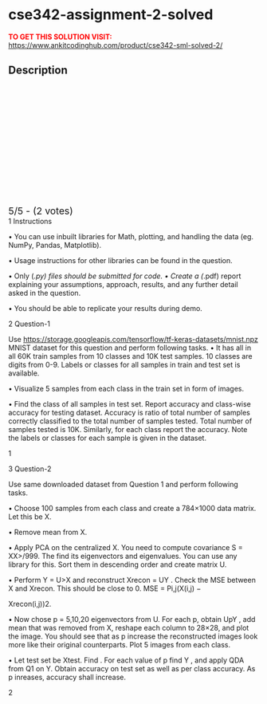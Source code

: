 # cse342-assignment-2-solved



**<span style='color:red'>TO GET THIS SOLUTION VISIT:</span>** https://www.ankitcodinghub.com/product/cse342-sml-solved-2/

<h2>Description</h2>



<div class="kk-star-ratings kksr-auto kksr-align-center kksr-valign-top" data-payload="{&quot;align&quot;:&quot;center&quot;,&quot;id&quot;:&quot;128568&quot;,&quot;slug&quot;:&quot;default&quot;,&quot;valign&quot;:&quot;top&quot;,&quot;ignore&quot;:&quot;&quot;,&quot;reference&quot;:&quot;auto&quot;,&quot;class&quot;:&quot;&quot;,&quot;count&quot;:&quot;2&quot;,&quot;legendonly&quot;:&quot;&quot;,&quot;readonly&quot;:&quot;&quot;,&quot;score&quot;:&quot;5&quot;,&quot;starsonly&quot;:&quot;&quot;,&quot;best&quot;:&quot;5&quot;,&quot;gap&quot;:&quot;4&quot;,&quot;greet&quot;:&quot;Rate this product&quot;,&quot;legend&quot;:&quot;5\/5 - (2 votes)&quot;,&quot;size&quot;:&quot;24&quot;,&quot;title&quot;:&quot;CSE342 Assignment 2 Solved&quot;,&quot;width&quot;:&quot;138&quot;,&quot;_legend&quot;:&quot;{score}\/{best} - ({count} {votes})&quot;,&quot;font_factor&quot;:&quot;1.25&quot;}">
            
<div class="kksr-stars">
    
<div class="kksr-stars-inactive">
            <div class="kksr-star" data-star="1" style="padding-right: 4px">
            

<div class="kksr-icon" style="width: 24px; height: 24px;"></div>
        </div>
            <div class="kksr-star" data-star="2" style="padding-right: 4px">
            

<div class="kksr-icon" style="width: 24px; height: 24px;"></div>
        </div>
            <div class="kksr-star" data-star="3" style="padding-right: 4px">
            

<div class="kksr-icon" style="width: 24px; height: 24px;"></div>
        </div>
            <div class="kksr-star" data-star="4" style="padding-right: 4px">
            

<div class="kksr-icon" style="width: 24px; height: 24px;"></div>
        </div>
            <div class="kksr-star" data-star="5" style="padding-right: 4px">
            

<div class="kksr-icon" style="width: 24px; height: 24px;"></div>
        </div>
    </div>
    
<div class="kksr-stars-active" style="width: 138px;">
            <div class="kksr-star" style="padding-right: 4px">
            

<div class="kksr-icon" style="width: 24px; height: 24px;"></div>
        </div>
            <div class="kksr-star" style="padding-right: 4px">
            

<div class="kksr-icon" style="width: 24px; height: 24px;"></div>
        </div>
            <div class="kksr-star" style="padding-right: 4px">
            

<div class="kksr-icon" style="width: 24px; height: 24px;"></div>
        </div>
            <div class="kksr-star" style="padding-right: 4px">
            

<div class="kksr-icon" style="width: 24px; height: 24px;"></div>
        </div>
            <div class="kksr-star" style="padding-right: 4px">
            

<div class="kksr-icon" style="width: 24px; height: 24px;"></div>
        </div>
    </div>
</div>
                

<div class="kksr-legend" style="font-size: 19.2px;">
            5/5 - (2 votes)    </div>
    </div>
1 Instructions

• You can use inbuilt libraries for Math, plotting, and handling the data (eg. NumPy, Pandas, Matplotlib).

• Usage instructions for other libraries can be found in the question.

• Only (*.py) files should be submitted for code. • Create a (*.pdf) report explaining your assumptions, approach, results, and any further detail asked in the question.

• You should be able to replicate your results during demo.

2 Question-1

Use https://storage.googleapis.com/tensorflow/tf-keras-datasets/mnist.npz MNIST dataset for this question and perform following tasks. • It has all in all 60K train samples from 10 classes and 10K test samples. 10 classes are digits from 0-9. Labels or classes for all samples in train and test set is available.

• Visualize 5 samples from each class in the train set in form of images.

• Find the class of all samples in test set. Report accuracy and class-wise accuracy for testing dataset. Accuracy is ratio of total number of samples correctly classified to the total number of samples tested. Total number of samples tested is 10K. Similarly, for each class report the accuracy. Note the labels or classes for each sample is given in the dataset.

1

3 Question-2

Use same downloaded dataset from Question 1 and perform following tasks.

• Choose 100 samples from each class and create a 784×1000 data matrix. Let this be X.

• Remove mean from X.

• Apply PCA on the centralized X. You need to compute covariance S = XX&gt;/999. The find its eigenvectors and eigenvalues. You can use any library for this. Sort them in descending order and create matrix U.

• Perform Y = U&gt;X and reconstruct Xrecon = UY . Check the MSE between X and Xrecon. This should be close to 0. MSE = Pi,j(X(i,j) −

Xrecon(i,j))2.

• Now chose p = 5,10,20 eigenvectors from U. For each p, obtain UpY , add mean that was removed from X, reshape each column to 28×28, and plot the image. You should see that as p increase the reconstructed images look more like their original counterparts. Plot 5 images from each class.

• Let test set be Xtest. Find . For each value of p find Y , and apply QDA from Q1 on Y. Obtain accuracy on test set as well as per class accuracy. As p inreases, accuracy shall increase.

2
